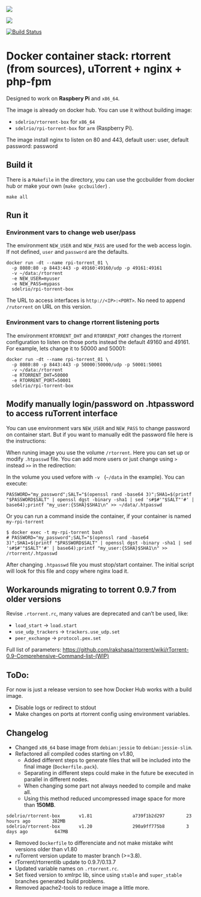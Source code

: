 [![](https://img.shields.io/docker/stars/sdelrio/rpi-torrent-box.svg)](https://hub.docker.com/r/sdelrio/rpi-torrent-box 'DockerHub')

[![](https://img.shields.io/docker/pulls/sdelrio/rpi-torrent-box.svg)](https://hub.docker.com/r/sdelrio/rpi-torrent-box 'DockerHub')

[![Build Status](https://travis-ci.org/sdelrio/rpi-torrent-box.svg?branch=master)](https://travis-ci.org/sdelrio/rpi-torrent-box)

# Docker container stack: rtorrent (from sources), uTorrent + nginx + php-fpm 

Designed to work on **Raspbery Pi** and `x86_64`.

The image is already on docker hub. You can use it without building image:
- `sdelrio/rtorrent-box` for `x86_64`
- `sdelrio/rpi-torrent-box` for `arm` (Raspberry Pi).

The image install nginx to listen on 80 and 443, default user: user, default password: password


## Build it

There is a `Makefile` in the directory, you can use the gccbuilder from docker hub or make your own (`make gccbuilder`) .

```
make all
```

## Run it

### Environment vars to change web user/pass

The environment `NEW_USER` and `NEW_PASS` are used for the web access login. If not defined, `user` and `password` are the defaults.

```
docker run -dt --name rpi-torrent_01 \
  -p 8080:80 -p 8443:443 -p 49160:49160/udp -p 49161:49161 
  -v ~/data:/rtorrent
  -e NEW_USER=myuser
  -e NEW_PASS=mypass
  sdelrio/rpi-torrent-box
```

The URL to access interfaces is `http://<IP>:<PORT>`. No need to append `/rutorrent` on URL on this version.

### Environment vars to change rtorrent listening ports

The environment `RTORRENT_DHT` and `RTORRENT_PORT` changes the rtorrent configuration to listen on those ports instead the default 49160 and 49161. For example, lets change it to 50000 and 50001:

```
docker run -dt --name rpi-torrent_01 \
  -p 8080:80 -p 8443:443 -p 50000:50000/udp -p 50001:50001
  -v ~/data:/rtorrent
  -e RTORRENT_DHT=50000
  -e RTORRENT_PORT=50001
  sdelrio/rpi-torrent-box
```

## Modify manually login/password on .htpassword to access ruTorrent interface

You can use environment vars `NEW_USER` and `NEW_PASS` to change password on container start. But if you want to manually edit the password file here is the instructions:

When runing image you use the volume `/rtorrent`. Here you can set up or modify `.htpasswd` file.
You can add more users or just change using `>` instead `>>` in the redirection:

In the volume you used vefore with `-v ` (`~/data` in the example). You can execute:

```
PASSWORD="my_password";SALT="$(openssl rand -base64 3)";SHA1=$(printf "$PASSWORD$SALT" | openssl dgst -binary -sha1 | sed 's#$#'"$SALT"'#' | base64);printf "my_user:{SSHA}$SHA1\n" >> ~/data/.htpasswd
```

Or you can run a command inside the container, if your container is named `my-rpi-torrent`

```
$ docker exec -t my-rpi-torrent bash
# PASSWORD="my_password";SALT="$(openssl rand -base64 3)";SHA1=$(printf "$PASSWORD$SALT" | openssl dgst -binary -sha1 | sed 's#$#'"$SALT"'#' | base64);printf "my_user:{SSHA}$SHA1\n" >> /rtorrent/.htpasswd
```

After changing `.htpasswd` file you must stop/start container. The initial script will look for this file and copy where nginx load it.

## Workarounds migrating to torrent 0.9.7 from older versions

Revise `.rtorrent.rc`, many values are deprecated and can’t be used, like:
- `load_start` -> `load.start`
- `use_udp_trackers` -> `trackers.use_udp.set`
- `peer_exchange` -> `protocol.pex.set`

Full list of parameters: <https://github.com/rakshasa/rtorrent/wiki/rTorrent-0.9-Comprehensive-Command-list-(WIP)>

## ToDo:

For now is just a release version to see how Docker Hub works with a build image.

- Disable logs or redirect to stdout
- Make changes on ports at rtorrent config using environment variables.

## Changelog

- Changed `x86_64` base image from `debian:jessie` to `debian:jessie-slim`.
- Refactored all compiled codes starting on v1.80,
  - Added different steps to generate files that will be included into the final image (`Dockerfile.pack`).
  - Separating in different steps could make in the future be executed in parallel in different nodes.
  - When changing some part not always needed to compile and make all.
  - Using this method reduced uncompressed image space for more than **150MB**.
```
sdelrio/rtorrent-box       v1.81               a739f1b2d297        23 hours ago        382MB
sdelrio/rtorrent-box       v1.20               290a9ff775b8        3 days ago          647MB
```
- Removed `Dockerfile` to differenciate and not make mistake wiht versions older than v1.80
- ruTorrent version update to master branch (>=3.8).
- rTorrent/rtorrentlib update to 0.9.7/0.13.7
- Updated variable names on `.rtorrent.rc`.
- Set fixed version to xmlrpc lib, since using `stable` and `super_stable` branches generated build problems.
- Removed apache2-tools to reduce image a little more.

